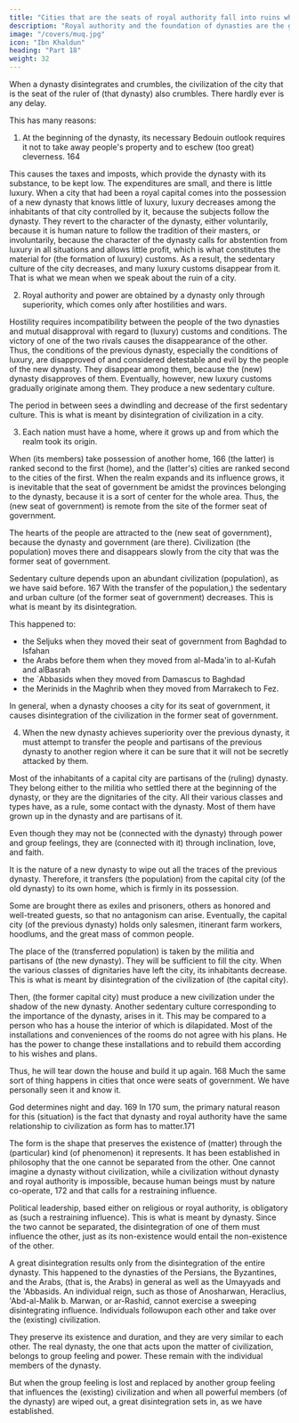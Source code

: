 ```yaml
---
title: "Cities that are the seats of royal authority fall into ruins when the ruling dynasty collapses"
description: "Royal authority and the foundation of dynasties are the goal of group feeling. Sedentary culture is the goal of Bedouin life"
image: "/covers/muq.jpg"
icon: "Ibn Khaldun"
heading: "Part 18"
weight: 32
---
```




When a dynasty disintegrates and crumbles, the civilization of the city that is the seat of the ruler of (that dynasty) also crumbles.  There hardly ever is any delay. 

This has many reasons:

1. At the beginning of the dynasty, its necessary Bedouin outlook requires it not to take away people's property and to eschew (too great) cleverness. 164 

This causes the taxes and imposts, which provide the dynasty with its substance, to be kept low. The expenditures are small, and there is little luxury. When a city that had been a royal capital comes into the possession of a new dynasty that knows little of luxury, luxury decreases among the inhabitants of that city controlled by it, because the subjects follow the dynasty. They revert to the character of the dynasty, either voluntarily, because it is human nature to follow the tradition of their masters, or involuntarily, because the character of the dynasty calls for abstention from luxury in all situations and allows little profit, which is what constitutes the material for (the formation of luxury) customs. As a result, the sedentary culture of the city decreases, and many luxury customs disappear from it. That is what we mean when
we speak about the ruin of a city.

2. Royal authority and power are obtained by a dynasty only through superiority, which comes only after hostilities and wars. 

Hostility requires incompatibility between the people of the two dynasties and mutual disapproval with regard to (luxury) customs and conditions. The victory of one of the two rivals causes the disappearance of the other. Thus, the conditions of the previous dynasty, especially the conditions of luxury, are disapproved of and considered detestable and evil by the people of the new dynasty. They disappear among them, because the (new) dynasty disapproves of them. Eventually, however, new luxury customs gradually originate among them. They produce a new sedentary culture. 

The period in between sees a dwindling and decrease of the first sedentary culture. This is what is meant by disintegration of civilization in a city. 

3. Each nation must have a home, where it grows up and from which the realm took its origin. 

When (its members) take possession of another home, 166 (the latter) is ranked second to the first (home), and the (latter's) cities are ranked second to the cities of the first. When the realm expands and its influence grows, it is inevitable that the seat of government be amidst the provinces belonging to the dynasty, because it is a sort of center for the whole area. Thus, the (new seat of government) is remote from the site of the former seat of government. 

The hearts of the people are attracted to the (new seat of government), because the dynasty and government (are there). Civilization (the population) moves there and disappears slowly from the city that was the former seat of government. 

Sedentary culture depends upon an abundant civilization (population), as we have said before. 167 With the transfer of the population,) the sedentary and urban culture (of the former seat of government) decreases. This is what is meant by its disintegration.

This happened to:
- the Seljuks when they moved their seat of government from Baghdad to Isfahan
- the Arabs before them when they moved from al-Mada'in to al-Kufah and alBasrah
- the `Abbasids when they moved from Damascus to Baghdad
- the Merinids in the Maghrib when they moved from Marrakech to Fez. 

In general, when a dynasty chooses a city for its seat of government, it causes disintegration of the civilization in the former seat of government.

4. When the new dynasty achieves superiority over the previous dynasty, it must attempt to transfer the people and partisans of the previous dynasty to another region where it can be sure that it will not be secretly attacked by them.

Most of the inhabitants of a capital city are partisans of the (ruling) dynasty. They belong either to the militia who settled there at the beginning of the dynasty, or they are the dignitaries of the city. All their various classes and types have, as a rule, some contact with the dynasty. Most of them have grown up in the dynasty and are
partisans of it. 

Even though they may not be (connected with the dynasty) through power and group feelings, they are (connected with it) through inclination, love, and faith. 

It is the nature of a new dynasty to wipe out all the traces of the previous dynasty. Therefore, it transfers (the population) from the capital city (of the old dynasty) to its own home, which is firmly in its possession. 

Some are brought there as exiles and prisoners, others as honored and well-treated guests, so that no antagonism can arise. Eventually, the capital city (of the previous dynasty) holds only salesmen, itinerant farm workers, hoodlums, and the great mass of common people. 

The place of the (transferred population) is taken by the militia and partisans of (the new dynasty). They will be sufficient to fill the city. When the various classes of dignitaries have left the city, its inhabitants decrease. This is what is meant by disintegration of the civilization of (the capital city).

Then, (the former capital city) must produce a new civilization under the shadow of the new dynasty. Another sedentary culture corresponding to the importance of the dynasty, arises in it. This may be compared to a person who has a house the interior of which is dilapidated. Most of the installations and conveniences of the rooms do not agree with his plans. He has the power to change these installations and to rebuild them according to his wishes and plans. 

Thus, he will tear down the house and build it up again. 168 Much the same sort of thing happens in cities that once were seats of government. We have personally seen it and know it. 

God determines night and day. 169 In 170 sum, the primary natural reason for this (situation) is the fact that dynasty and royal authority have the same relationship to civilization as form has to matter.171

The form is the shape that preserves the existence of (matter) through the (particular) kind (of phenomenon) it represents. It has been established in philosophy that the one cannot be separated from the other. One cannot imagine a
dynasty without civilization, while a civilization without dynasty and royal authority
is impossible, because human beings must by nature co-operate, 172 and that calls
for a restraining influence. 

Political leadership, based either on religious or royal authority, is obligatory as (such a restraining influence). This is what is meant by dynasty. Since the two cannot be separated, the disintegration of one of them must
influence the other, just as its non-existence would entail the non-existence of the
other.

A great disintegration results only from the disintegration of the entire dynasty. This happened to the dynasties of the Persians, the Byzantines, and the Arabs, (that is, the Arabs) in general as well as the Umayyads and the 'Abbasids. An
individual reign, such as those of Anosharwan, Heraclius, 'Abd-al-Malik b. Marwan, or ar-Rashid, cannot exercise a sweeping disintegrating influence. Individuals followupon each other and take over the (existing) civilization. 

They preserve its existence and duration, and they are very similar to each other. The real dynasty, the one that acts upon the matter of civilization, belongs to group feeling and power. These remain with the individual members of the dynasty. 

But when the group feeling is lost and replaced by another group feeling that influences the (existing) civilization and when all powerful members (of the dynasty) are wiped out, a great disintegration sets in, as we have established.

<!-- God has power to do what He wishes. "If He wants them to disappear, He
causes them to do so, and brings forth a new creation. That is not difficult for God." -->

